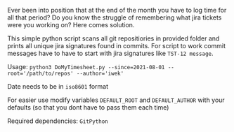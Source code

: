 Ever been into position that at the end of the month you have to log time for all that period?
Do you know the struggle of remembering what jira tickets were you working on? Here comes solution.

This simple python script scans all git repositiories in provided folder and prints all unique jira signatures found in commits.
For script to work commit messages have to have to start with jira signatures like `TST-12 message`.

Usage:
`python3 DoMyTimesheet.py --since=2021-08-01 --root='/path/to/repos' --author='iwek'`

Date needs to be in `iso8601` format

For easier use modify variables `DEFAULT_ROOT` and `DEFAULT_AUTHOR` with your defaults (so that you dont have to pass them each time)

Required dependencies: `GitPython`

